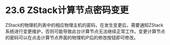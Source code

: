# 23.6 ZStack计算节点密码变更

ZStack的物理机列表中的相应物理主机的密码，在发生变更后，需要通知ZStack系统进行变更维护，否则可能导致此台计算节点无法继续正常工作。变更计算节点的密码可以在点击计算节点界面的物理机IP后的修改按钮即可修改。

